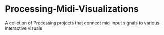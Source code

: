 # Processing-Midi-Visualizations
 A colletion of Processing projects that connect midi input signals to various interactive visuals
